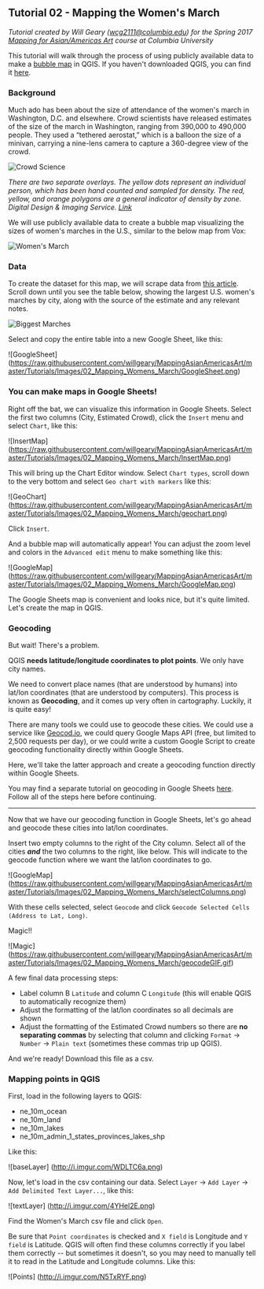 ## Tutorial 02 - Mapping the Women's March

*Tutorial created by Will Geary (wcg2111@columbia.edu) for the Spring 2017 [Mapping for Asian/Americas Art](https://github.com/willgeary/MappingAsianAmericasArt) course at Columbia University*

This tutorial will walk through the process of using publicly available data to make a [bubble map](http://www.datavizcatalogue.com/methods/bubble_map.html) in QGIS. If you haven't downloaded QGIS, you can find it [here](https://www.qgis.org/en/site/forusers/download.html).

### Background
Much ado has been about the size of attendance of the women's march in Washington, D.C. and elsewhere. Crowd scientists have released estimates of the size of the march in Washington, ranging from 390,000 to 490,000 people. They used a “tethered aerostat,” which is a balloon the size of a minivan, carrying a nine-lens camera to capture a 360-degree view of the crowd.

![Crowd Science](https://raw.githubusercontent.com/willgeary/MappingAsianAmericasArt/master/Tutorials/Images/02_Mapping_Womens_March/CrowdScience.jpg)

*There are two separate overlays. The yellow dots represent an individual person, which has been hand counted and sampled for density. The red, yellow, and orange polygons are a general indicator of density by zone. Digital Design & Imaging Service. [Link](http://www.mercurynews.com/2017/01/27/440000-people-marched-in-washington-d-c-heres-how-we-know/)*

We will use publicly available data to create a bubble map visualizing the sizes of women's marches in the U.S., similar to the below map from Vox:

![Women's March](https://raw.githubusercontent.com/willgeary/MappingAsianAmericasArt/master/Tutorials/Images/02_Mapping_Womens_March/WomensMarchMap.jpg)

### Data
To create the dataset for this map, we will scrape data from [this article](http://fivethirtyeight.com/features/the-long-march-ahead-for-democrats/). Scroll down until you see the table below, showing the largest U.S. women's marches by city, along with the source of the estimate and any relevant notes.

![Biggest Marches](https://raw.githubusercontent.com/willgeary/MappingAsianAmericasArt/master/Tutorials/Images/02_Mapping_Womens_March/biggestMarches.png)

Select and copy the entire table into a new Google Sheet, like this:

![GoogleSheet]
(https://raw.githubusercontent.com/willgeary/MappingAsianAmericasArt/master/Tutorials/Images/02_Mapping_Womens_March/GoogleSheet.png)

### You can make maps in Google Sheets!

Right off the bat, we can visualize this information in Google Sheets. Select the first two columns (City, Estimated Crowd), click the `Insert` menu and select `Chart`, like this:

![InsertMap]
(https://raw.githubusercontent.com/willgeary/MappingAsianAmericasArt/master/Tutorials/Images/02_Mapping_Womens_March/InsertMap.png)

This will bring up the Chart Editor window. Select `Chart types`, scroll down to the very bottom and select `Geo chart with markers` like this:

![GeoChart]
(https://raw.githubusercontent.com/willgeary/MappingAsianAmericasArt/master/Tutorials/Images/02_Mapping_Womens_March/geochart.png)

Click `Insert`.

And a bubble map will automatically appear! You can adjust the zoom level and colors in the `Advanced edit` menu to make something like this:

![GoogleMap]
(https://raw.githubusercontent.com/willgeary/MappingAsianAmericasArt/master/Tutorials/Images/02_Mapping_Womens_March/GoogleMap.png)

The Google Sheets map is convenient and looks nice, but it's quite limited. Let's create the map in QGIS.

### Geocoding

But wait! There's a problem.

QGIS **needs latitude/longitude coordinates to plot points**. We only have city names. 

We need to convert place names (that are understood by humans) into lat/lon coordinates (that are understood by computers). This process is known as **Geocoding**, and it comes up very often in cartography. Luckily, it is quite easy!

There are many tools we could use to geocode these cities. We could use a service like [Geocod.io](https://geocod.io/), we could query Google Maps API (free, but limited to 2,500 requests per day), or we could write a custom Google Script to create geocoding functionality directly within Google Sheets.

Here, we'll take the latter approach and create a geocoding function directly within Google Sheets.

You may find a separate tutorial on geocoding in Google Sheets [here](https://github.com/willgeary/MappingAsianAmericasArt/blob/master/Tutorials/02_Womens_March_Geocoding.md). Follow all of the steps here before continuing.

---

Now that we have our geocoding function in Google Sheets, let's go ahead and geocode these cities into lat/lon coordinates.

Insert two empty columns to the right of the City column. Select all of the cities ***and*** the two columns to the right, like below. This will indicate to the geocode function where we want the lat/lon coordinates to go.

![GoogleMap]
(https://raw.githubusercontent.com/willgeary/MappingAsianAmericasArt/master/Tutorials/Images/02_Mapping_Womens_March/selectColumns.png)

With these cells selected, select `Geocode` and click `Geocode Selected Cells (Address to Lat, Long)`. 

Magic!! 

![Magic]
(https://raw.githubusercontent.com/willgeary/MappingAsianAmericasArt/master/Tutorials/Images/02_Mapping_Womens_March/geocodeGIF.gif)

A few final data processing steps:
* Label column B `Latitude` and column C `Longitude` (this will enable QGIS to automatically recognize them)
* Adjust the formatting of the lat/lon coordinates so all decimals are shown
* Adjust the formatting of the Estimated Crowd numbers so there are **no separating commas** by selecting that column and clicking `Format` -> `Number` -> `Plain text` (sometimes these commas trip up QGIS).

And we're ready! Download this file as a csv.

### Mapping points in QGIS

First, load in the following layers to QGIS:
* ne_10m_ocean
* ne_10m_land
* ne_10m_lakes
* ne_10m_admin_1_states_provinces_lakes_shp

Like this:

![baseLayer]
(http://i.imgur.com/WDLTC6a.png)

Now, let's load in the csv containing our data. Select `Layer` -> `Add Layer` -> `Add Delimited Text Layer...`, like this:

![textLayer]
(http://i.imgur.com/4YHel2E.png)

Find the Women's March csv file and click `Open`.

Be sure that `Point coordinates` is checked and `X field` is Longitude and `Y field` is Latitude. QGIS will often find these columns correctly if you label them correctly -- but sometimes it doesn't, so you may need to manually tell it to read in the Latitude and Longitude columns. Like this:

![Points]
(http://i.imgur.com/N5TxRYF.png)





 














